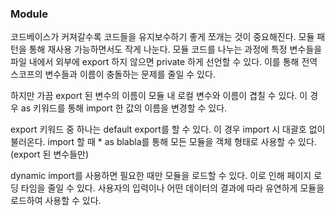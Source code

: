 ### Module

코드베이스가 커져갈수록 코드들을 유지보수하기 좋게 쪼개는 것이 중요해진다. 모듈 패턴을 통해 재사용 가능하면서도 작게 나눈다.
모듈 코드를 나누는 과정에 특정 변수들을 파일 내에서 외부에 export 하지 않으면 private 하게 선언할 수 있다. 이를 통해 전역 스코프의 변수들과 이름이 충돌하는 문제를 줄일 수 있다.

하지만 가끔 export 된 변수의 이름이 모듈 내 로컬 변수와 이름이 겹칠 수 있다.
이 경우 as 키워드를 통해 import 한 값의 이름을 변경할 수 있다.

export 키워드 중 하나는 default export를 할 수 있다. 이 경우 import 시 대괄호 없이 불러온다.
import 할 때 \* as blabla를 통해 모든 모듈을 객체 형태로 사용할 수 있다. (export 된 변수들만)

dynamic import를 사용하면 필요한 때만 모듈을 로드할 수 있다. 이로 인해 페이지 로딩 타임을 줄일 수 있다. 사용자의 입력이나 어떤 데이터의 결과에 따라 유연하게 모듈을 로드하여 사용할 수 있다.
